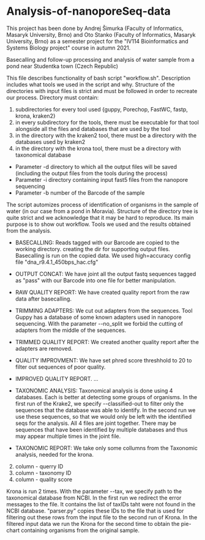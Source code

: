 # Analysis-of-nanoporeSeq-data

This project has been done by Andrej Šimurka (Faculty of Informatics, Masaryk University, Brno) and Oto Stanko (Faculty of Informatics, Masaryk University, Brno)
as a semester project for the "IV114 Bioinformatics and Systems Biology project" course in autumn 2021.

Basecalling and follow-up processing and analysis of water sample from a pond near Studentka town (Czech Republic)

This file describes functionality of bash script "workflow.sh".
Description includes what tools we used in the script and why.
Structure of the directories with input files is strict and must be followed in order to recreate our process.
Directory must contain:
1. subdirectories for every tool used {guppy, Porechop, FastWC, fastp, krona, kraken2}
2. in every subdirectory for the tools, there must be executable for that tool alongside all the files and databases that are used by the tool
3. in the directory with the kraken2 tool, there must be a directory with the databases used by kraken2
4. in the directory with the krona tool, there must be a directory with taxonomical database
	
* Parameter -d directory to which all the output files will be saved (including the output files from the tools during the process)
* Parameter -i directory containing input fast5 files from the nanopore sequencing
* Parameter -b number of the Barcode of the sample

The script automizes process of identification of organisms in the sample of water (in our case from a pond in Moravia). Structure of the directory tree is quite strict and we acknowledge that it may be hard to reproduce. Its main purpose is to show out workflow. Tools we used and the results obtained from the analysis.


* BASECALLING:
Reads tagged with our Barcode are copied to the working directory.
creating the dir for supporting output files.
Basecalling is run on the copied data. We used high=accuracy config file "dna_r9.4.1_450bps_hac.cfg"

* OUTPUT CONCAT:
We have joint all the output fastq sequences tagged as "pass" with our Barcode into one file for better manipulation.

* RAW QUALITY REPORT:
We have created quality report from the raw data after basecalling.

* TRIMMING ADAPTERS:
We cut out adapters from the sequences. Tool Guppy has a database of some known adapters used in nanopore sequencing.
With the parameter --no_split we forbid the cutting of adapters from the middle of the sequences.

* TRIMMED QUALITY REPORT:
We created another quality report after the adapters are removed.

* QUALITY IMPROVMENT:
We have set phred score threshhold to 20 to filter out sequences of poor quality.

* IMPROVED QUALITY REPORT.
...

* TAXONOMIC ANALYSIS:
Taxonomical analysis is done using 4 databases. Each is better at detecting some groups of organisms.
In the first run of the Krake2, we specify --classified-out to filter only the sequences that the database was able to identify.
In the second run we use these sequences, so that we would only be left with the identified seqs for the analysis.
All 4 files are joint together. There may be sequences that have been identified by multiple databases and thus may appear multiple times in the joint file.

* TAXONOMIC REPORT:
We take only some collumns from the Taxonomic analysis, needed for the krona.
2. column - querry ID
3. column - taxonomy ID
4. column - quality score

Krona is run 2 times. With the parameter --tax, we specify path to the taxonomical database from NCBI.
In the first run we redirect the error messages to the file. It contains the list of taxIDs taht were not found in the NCBI database.
"parser.py" copies these IDs to the file that is used for filtering out these rows from the input file to the second run of Krona.
In the filtered input data we run the Krona for the second time to obtain the pie-chart containing organisms from the original sample.
